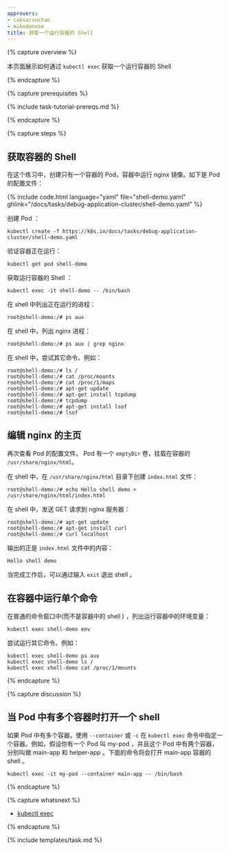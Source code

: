 ```yaml
---
approvers:
- caesarxuchao
- mikedanese
title: 获取一个运行容器的 Shell
---
```




{% capture overview %}



本页面展示如何通过 `kubectl exec` 获取一个运行容器的 Shell

{% endcapture %}


{% capture prerequisites %}

{% include task-tutorial-prereqs.md %}

{% endcapture %}


{% capture steps %}



## 获取容器的 Shell

在这个练习中，创建只有一个容器的 Pod，容器中运行 nginx 镜像。如下是 Pod  的配置文件：

{% include code.html language="yaml" file="shell-demo.yaml" ghlink="/docs/tasks/debug-application-cluster/shell-demo.yaml" %}



创建 Pod ：

```shell
kubectl create -f https://k8s.io/docs/tasks/debug-application-cluster/shell-demo.yaml
```



验证容器正在运行：

```shell
kubectl get pod shell-demo
```



获取运行容器的 Shell ：

```shell
kubectl exec -it shell-demo -- /bin/bash
```



在 shell 中列出正在运行的进程：

```shell
root@shell-demo:/# ps aux
```



在 shell 中，列出 nginx 进程：

```shell
root@shell-demo:/# ps aux | grep nginx
```



在 shell 中，尝试其它命令。例如：

```shell
root@shell-demo:/# ls /
root@shell-demo:/# cat /proc/mounts
root@shell-demo:/# cat /proc/1/maps
root@shell-demo:/# apt-get update
root@shell-demo:/# apt-get install tcpdump
root@shell-demo:/# tcpdump
root@shell-demo:/# apt-get install lsof
root@shell-demo:/# lsof
```



## 编辑 nginx 的主页

再次查看 Pod 的配置文件。 Pod 有一个 `emptyDir` 卷，挂载在容器的 `/usr/share/nginx/html`。



在 shell 中，在 `/usr/share/nginx/html` 目录下创建 `index.html` 文件：

```shell
root@shell-demo:/# echo Hello shell demo > /usr/share/nginx/html/index.html
```



在 shell 中，发送 GET 请求到 nginx 服务器：

```shell
root@shell-demo:/# apt-get update
root@shell-demo:/# apt-get install curl
root@shell-demo:/# curl localhost
```



输出的正是 `index.html` 文件中的内容：

```shell
Hello shell demo
```



当完成工作后，可以通过输入 `exit` 退出 shell 。



## 在容器中运行单个命令

在普通的命令窗口中(而不是容器中的 shell ) ，列出运行容器中的环境变量：

```shell
kubectl exec shell-demo env
```



尝试运行其它命令。例如：

```shell
kubectl exec shell-demo ps aux
kubectl exec shell-demo ls /
kubectl exec shell-demo cat /proc/1/mounts
```

{% endcapture %}

{% capture discussion %}



## 当 Pod 中有多个容器时打开一个 shell

如果 Pod 中有多个容器，使用 `--container` 或 `-c` 在 `kubectl exec` 命令中指定一个容器。例如，假设你有一个 Pod 叫 my-pod ，并且这个 Pod 中有两个容器，分别叫做 main-app 和 helper-app 。下面的命令将会打开 main-app 容器的 shell 。

```shell
kubectl exec -it my-pod --container main-app -- /bin/bash
```

{% endcapture %}


{% capture whatsnext %}

* [kubectl exec](/docs/user-guide/kubectl/v1.6/#exec)

{% endcapture %}


{% include templates/task.md %}
